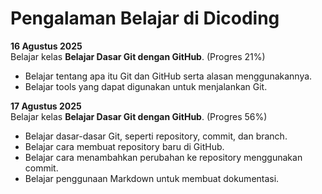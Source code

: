 # Pengalaman Belajar di Dicoding

**16 Agustus 2025**  
Belajar kelas **Belajar Dasar Git dengan GitHub**. (Progres 21%)  
- Belajar tentang apa itu Git dan GitHub serta alasan menggunakannya.  
- Belajar tools yang dapat digunakan untuk menjalankan Git.  

**17 Agustus 2025**  
Belajar kelas **Belajar Dasar Git dengan GitHub**. (Progres 56%)  
- Belajar dasar-dasar Git, seperti repository, commit, dan branch.  
- Belajar cara membuat repository baru di GitHub.  
- Belajar cara menambahkan perubahan ke repository menggunakan commit.  
- Belajar penggunaan Markdown untuk membuat dokumentasi.  
